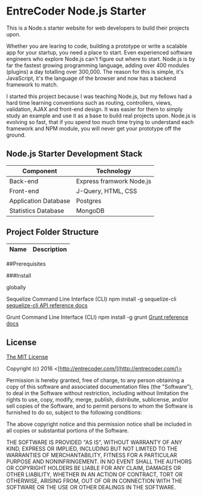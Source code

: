 
# EntreCoder Node.js Starter

This is a Node.s starter website for web developers to build their projects upon.

Whether you are learing to code, building a prototype or write a scalable app for your startup, you need a place to start. Even experienced software engineers who explore Node.js can't figure out where to start. Node.js is by far the fastest growing programming language, adding over 400 modules (plugins) a day totalling over 300,000. The reason for this is simple, it's JavaScript, it's the language of the browser and now has a backend framework to match.

I started this project because I was teaching Node.js, but my fellows had a hard time learning conventions such as routing, controllers, views, validation, AJAX and front-end design. It was easier for them to simply study an example and use it as a base to build real projects upon. Node.js is evolving so fast, that if you spend too much time trying to understand each framework and NPM module, you will never get your prototype off the ground. 

## Node.js Starter Development Stack
| Component           | Technology                |
|---------------------|---------------------------|
| Back-end            | Express framwork Node.js  |
| Front-end           | J-Query, HTML, CSS        |
| Application Database| Postgres                  |
| Statistics Database | MongoDB                   |


Project Folder Structure
-----------------

| Name                               | Description                                                  |
| ---------------------------------- | ------------------------------------------------------------ |


##Prerequisites

###Install

globally

Sequelize Command Line Interface (CLI)
npm install -g sequelize-cli
[sequelize-cli API reference docs](https://github.com/sequelize/cli)

Grunt Command Line Interface (CLI)
npm install -g grunt
[Grunt reference docs](https://github.com/sequelize/cli)

## License

[The MIT License](http://opensource.org/licenses/MIT)

Copyright (c) 2016 <[http://entrecoder.com/](http://entrecoder.com/)>

Permission is hereby granted, free of charge, to any person obtaining a copy of this software and associated documentation files (the "Software"), to deal in the Software without restriction, including without limitation the rights to use, copy, modify, merge, publish, distribute, sublicense, and/or sell copies of the Software, and to permit persons to whom the Software is furnished to do so, subject to the following conditions:

The above copyright notice and this permission notice shall be included in all copies or substantial portions of the Software.

THE SOFTWARE IS PROVIDED "AS IS", WITHOUT WARRANTY OF ANY KIND, EXPRESS OR IMPLIED, INCLUDING BUT NOT LIMITED TO THE WARRANTIES OF MERCHANTABILITY, FITNESS FOR A PARTICULAR PURPOSE AND NONINFRINGEMENT. IN NO EVENT SHALL THE AUTHORS OR COPYRIGHT HOLDERS BE LIABLE FOR ANY CLAIM, DAMAGES OR OTHER LIABILITY, WHETHER IN AN ACTION OF CONTRACT, TORT OR OTHERWISE, ARISING FROM, OUT OF OR IN CONNECTION WITH THE SOFTWARE OR THE USE OR OTHER DEALINGS IN THE SOFTWARE.
